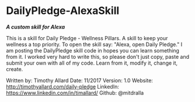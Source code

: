 # DailyPledge-AlexaSkill
***A custom skill for Alexa***

This is a skill for Daily Pledge - Wellness Pillars. A skill to keep your wellness a top priority.
To open the skill say: "Alexa, open Daily Pledge."
I am posting the DailyPledge skill code in hopes you can learn something from it.
I worked very hard to write this, so please don't just copy, paste and submit your own with all of my code.
Learn from it, modify it, change it, create.
 
Written by:  Timothy Allard
Date:        11/2017
Version:     1.0
Website:     http://timothyallard.com/daily-pledge
LinkedIn:    https://www.linkedin.com/in/timallard/
Github:      @mitdralla
 
